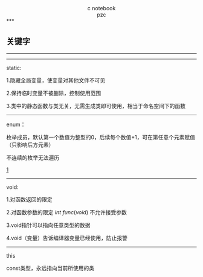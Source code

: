 <center>
    c notebook
    <br>
    pzc
</center>
***

## 关键字

***

***

static:

1.隐藏全局变量，使变量对其他文件不可见

2.保持临时变量不被删除，控制使用范围

3.类中的静态函数与类无关，无需生成类即可使用，相当于命名空间下的函数

***

enum：

枚举成员，默认第一个数值为整型的0，后续每个数值+1，可在第任意个元素赋值（只影响后方元素）

不连续的枚举无法遍历

[1](https://www.runoob.com/cprogramming/c-enum.html)

***

void:

1.对函数返回的限定

2.对函数参数的限定   $int\ func(void)$ 不允许接受参数

3.void指针可以指向任意类型的数据

4.void（变量）告诉编译器变量已经使用，防止报警

***

this

const类型，永远指向当前所使用的类